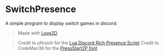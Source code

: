 # SwitchPresence
A simple program to display switch games in discord.
>Made with [Love2D](http://love2d.org)

>Credit to pfirsich for the [Lua Discord Rich Presence Script](https://github.com/pfirsich/lua-discordRPC)
>Credit to CodeMan38 for the [PressStart2P font](https://fonts.google.com/specimen/Press+Start+2P)
